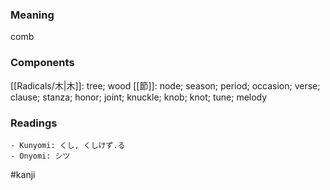 ### Meaning

comb

### Components

[[Radicals/木|木]]: tree; wood [[節]]: node; season; period; occasion; verse; clause; stanza; honor; joint; knuckle; knob; knot; tune; melody

### Readings

```
- Kunyomi: くし, くしけず.る
- Onyomi: シツ
```

#kanji